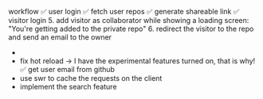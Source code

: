 workflow
✅ user login
✅ fetch user repos
✅ generate shareable link
✅ visitor login
5. add visitor as collaborator while showing a loading screen: "You're getting added to the private repo"
6. redirect the visitor to the repo and send an email to the owner


-
- fix hot reload -> I have the experimental features turned on, that is why!
✅ get user email from github
- use swr to cache the requests on the client
- implement the search feature